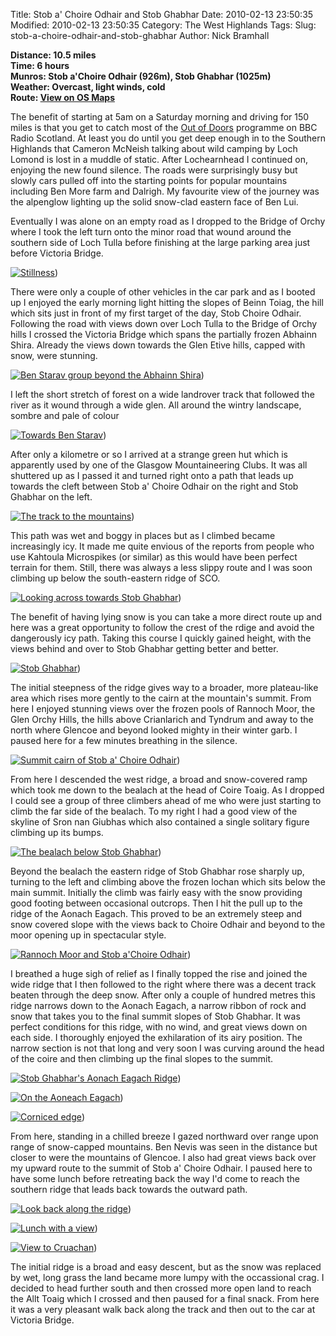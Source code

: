 Title: Stob a' Choire Odhair and Stob Ghabhar
Date: 2010-02-13 23:50:35
Modified: 2010-02-13 23:50:35
Category: The West Highlands
Tags: 
Slug: stob-a-choire-odhair-and-stob-ghabhar
Author: Nick Bramhall

**Distance: 10.5 miles  
Time: 6 hours  
Munros: Stob a'Choire Odhair (926m), Stob Ghabhar (1025m)  
Weather: Overcast, light winds, cold  
Route: [View on OS Maps](https://www.invertedworld.co.uk/hillwalking/hillwalk/328)**



The benefit of starting at 5am on a Saturday morning and driving for 150 miles is that you get to catch most of the [Out of Doors](http://www.bbc.co.uk/programmes/b0074hjr) programme on BBC Radio Scotland. At least you do until you get deep enough in to the Southern Highlands that Cameron McNeish talking about wild camping by Loch Lomond is lost in a muddle of static. After Lochearnhead I continued on, enjoying the new found silence. The roads were surprisingly busy but slowly cars pulled off into the starting points for popular mountains including Ben More farm and Dalrigh. My favourite view of the journey was the alpenglow lighting up the solid snow-clad eastern face of Ben Lui.

<!--more-->

Eventually I was alone on an empty road as I dropped to the Bridge of Orchy where I took the left turn onto the minor road that wound around the southern side of Loch Tulla before finishing at the large parking area just before Victoria Bridge.



[![Stillness](https://live.staticflickr.com/4032/4356194139_4ab9651d19_b.jpg "Stillness")](https://www.flickr.com/photos/black_friction/4356194139/))



There were only a couple of other vehicles in the car park and as I booted up I enjoyed the early morning light hitting the slopes of Beinn Toiag, the hill which sits just in front of my first target of the day, Stob Choire Odhair. Following the road with views down over Loch Tulla to the Bridge of Orchy hills I crossed the Victoria Bridge which spans the partially frozen Abhainn Shira. Already the views down towards the Glen Etive hills, capped with snow, were stunning.



[![Ben Starav group beyond the Abhainn Shira](https://live.staticflickr.com/4063/4362807831_0718d333c5_b.jpg "Ben Starav group beyond the Abhainn Shira")](https://www.flickr.com/photos/black_friction/4362807831/))



I left the short stretch of forest on a wide landrover track that followed the river as it wound through a wide glen. All around the wintry landscape, sombre and pale of colour



[![Towards Ben Starav](https://live.staticflickr.com/4058/4356781661_9003078e09_b.jpg "Towards Ben Starav")](https://www.flickr.com/photos/black_friction/4356781661/))



After only a kilometre or so I arrived at a strange green hut which is apparently used by one of the Glasgow Mountaineering Clubs. It was all shuttered up as I passed it and turned right onto a path that leads up towards the cleft between Stob a' Choire Odhair on the right and Stob Ghabhar on the left.



[![The track to the mountains](https://live.staticflickr.com/2705/4362899951_3d13871664_b.jpg "The track to the mountains")](https://www.flickr.com/photos/black_friction/4362899951/))



This path was wet and boggy in places but as I climbed became increasingly icy. It made me quite envious of the reports from people who use Kahtoula Microspikes (or similar) as this would have been perfect terrain for them. Still, there was always a less slippy route and I was soon climbing up below the south-eastern ridge of SCO.



[![Looking across towards Stob Ghabhar](https://live.staticflickr.com/4028/4363761446_401d0758b6_b.jpg "Looking across towards Stob Ghabhar")](https://www.flickr.com/photos/black_friction/4363761446/))



The benefit of having lying snow is you can take a more direct route up and here was a great opportunity to follow the crest of the rdige and avoid the dangerously icy path. Taking this course I quickly gained height, with the views behind and over to Stob Ghabhar getting better and better.



[![Stob Ghabhar](https://live.staticflickr.com/2689/4363041971_6a66e58f2d_b.jpg "Stob Ghabhar")](https://www.flickr.com/photos/black_friction/4363041971/))



The initial steepness of the ridge gives way to a broader, more plateau-like area which rises more gently to the cairn at the mountain's summit. From here I enjoyed stunning views over the frozen pools of Rannoch Moor, the Glen Orchy Hills, the hills above Crianlarich and Tyndrum and away to the north where Glencoe and beyond looked mighty in their winter garb. I paused here for a few minutes breathing in the silence.



[![Summit cairn of Stob a' Choire Odhair](https://live.staticflickr.com/4015/4363056685_74c7c0150f_b.jpg "Summit cairn of Stob a' Choire Odhair")](https://www.flickr.com/photos/black_friction/4363056685/))



From here I descended the west ridge, a broad and snow-covered ramp which took me down to the bealach at the head of Coire Toaig. As I dropped I could see a group of three climbers ahead of me who were just starting to climb the far side of the bealach. To my right I had a good view of the skyline of Sron nan Giubhas which also contained a single solitary figure climbing up its bumps.



[![The bealach below Stob Ghabhar](https://live.staticflickr.com/2770/4369146718_d9bcb93b15_b.jpg "The bealach below Stob Ghabhar")](https://www.flickr.com/photos/black_friction/4369146718/))



Beyond the bealach the eastern ridge of Stob Ghabhar rose sharply up, turning to the left and climbing above the frozen lochan which sits below the main summit. Initially the climb was fairly easy with the snow providing good footing between occasional outcrops. Then I hit the pull up to the ridge of the Aonach Eagach. This proved to be an extremely steep and snow covered slope with the views back to Choire Odhair and beyond to the moor opening up in spectacular style.



[![Rannoch Moor and Stob a'Choire Odhair](https://live.staticflickr.com/4025/4369179354_c11c15e296_b.jpg "Rannoch Moor and Stob a'Choire Odhair")](https://www.flickr.com/photos/black_friction/4369179354/))



I breathed a huge sigh of relief as I finally topped the rise and joined the wide ridge that I then followed to the right where there was a decent track beaten through the deep snow. After only a couple of hundred metres this ridge narrows down to the Aonach Eagach, a narrow ribbon of rock and snow that takes you to the final summit slopes of Stob Ghabhar. It was perfect conditions for this ridge, with no wind, and great views down on each side. I thoroughly enjoyed the exhilaration of its airy position. The narrow section is not that long and very soon I was curving around the head of the coire and then climbing up the final slopes to the summit.



[![Stob Ghabhar's Aonach Eagach Ridge](https://live.staticflickr.com/4070/4354650148_7618517331_b.jpg "Stob Ghabhar's Aonach Eagach Ridge")](https://www.flickr.com/photos/black_friction/4354650148/))



[![On the Aoneach Eagach](https://live.staticflickr.com/4027/4355974930_d04f3dd335_b.jpg "On the Aoneach Eagach")](https://www.flickr.com/photos/black_friction/4355974930/))



[![Corniced edge](https://live.staticflickr.com/2764/4372732271_cdfd8c436e_b.jpg "Corniced edge")](https://www.flickr.com/photos/black_friction/4372732271/))



From here, standing in a chilled breeze I gazed northward over range upon range of snow-capped mountains. Ben Nevis was seen in the distance but closer to were the mountains of Glencoe. I also had great views back over my upward route to the summit of Stob a' Choire Odhair. I paused here to have some lunch before retreating back the way I'd come to reach the southern ridge that leads back towards the outward path.



[![Look back along the ridge](https://live.staticflickr.com/4039/4373493598_af011ac78a_b.jpg "Look back along the ridge")](https://www.flickr.com/photos/black_friction/4373493598/))



[![Lunch with a view](https://live.staticflickr.com/4046/4355204437_4528cb2f6f_b.jpg "Lunch with a view")](https://www.flickr.com/photos/black_friction/4355204437/))



[![View to Cruachan](https://live.staticflickr.com/4013/4373503154_3c868f252f_b.jpg "View to Cruachan")](https://www.flickr.com/photos/black_friction/4373503154/))



The initial ridge is a broad and easy descent, but as the snow was replaced by wet, long grass the land became more lumpy with the occassional crag. I decided to head further south and then crossed more open land to reach the Allt Toaig which I crossed and then paused for a final snack. From here it was a very pleasant walk back along the track and then out to the car at Victoria Bridge.
